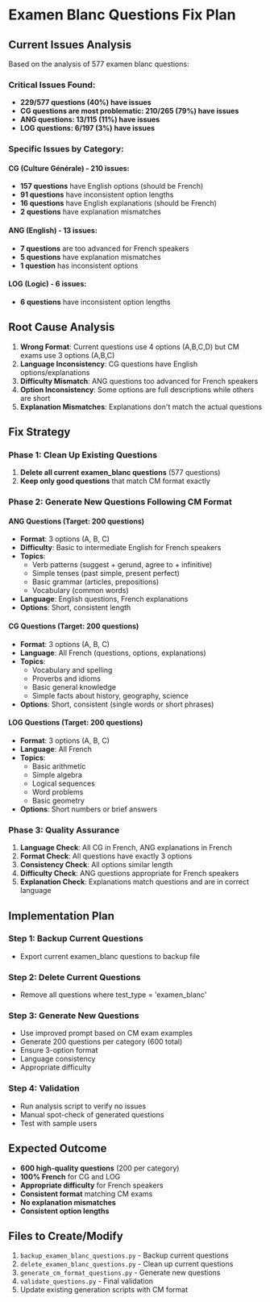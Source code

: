 # Examen Blanc Questions Fix Plan

## Current Issues Analysis

Based on the analysis of 577 examen blanc questions:

### Critical Issues Found:
- **229/577 questions (40%) have issues**
- **CG questions are most problematic: 210/265 (79%) have issues**
- **ANG questions: 13/115 (11%) have issues** 
- **LOG questions: 6/197 (3%) have issues**

### Specific Issues by Category:

#### CG (Culture Générale) - 210 issues:
- **157 questions** have English options (should be French)
- **91 questions** have inconsistent option lengths
- **16 questions** have English explanations (should be French)
- **2 questions** have explanation mismatches

#### ANG (English) - 13 issues:
- **7 questions** are too advanced for French speakers
- **5 questions** have explanation mismatches
- **1 question** has inconsistent options

#### LOG (Logic) - 6 issues:
- **6 questions** have inconsistent option lengths

## Root Cause Analysis

1. **Wrong Format**: Current questions use 4 options (A,B,C,D) but CM exams use 3 options (A,B,C)
2. **Language Inconsistency**: CG questions have English options/explanations
3. **Difficulty Mismatch**: ANG questions too advanced for French speakers
4. **Option Inconsistency**: Some options are full descriptions while others are short
5. **Explanation Mismatches**: Explanations don't match the actual questions

## Fix Strategy

### Phase 1: Clean Up Existing Questions
1. **Delete all current examen_blanc questions** (577 questions)
2. **Keep only good questions** that match CM format exactly

### Phase 2: Generate New Questions Following CM Format

#### ANG Questions (Target: 200 questions)
- **Format**: 3 options (A, B, C)
- **Difficulty**: Basic to intermediate English for French speakers
- **Topics**: 
  - Verb patterns (suggest + gerund, agree to + infinitive)
  - Simple tenses (past simple, present perfect)
  - Basic grammar (articles, prepositions)
  - Vocabulary (common words)
- **Language**: English questions, French explanations
- **Options**: Short, consistent length

#### CG Questions (Target: 200 questions)
- **Format**: 3 options (A, B, C)
- **Language**: All French (questions, options, explanations)
- **Topics**:
  - Vocabulary and spelling
  - Proverbs and idioms
  - Basic general knowledge
  - Simple facts about history, geography, science
- **Options**: Short, consistent (single words or short phrases)

#### LOG Questions (Target: 200 questions)
- **Format**: 3 options (A, B, C)
- **Language**: All French
- **Topics**:
  - Basic arithmetic
  - Simple algebra
  - Logical sequences
  - Word problems
  - Basic geometry
- **Options**: Short numbers or brief answers

### Phase 3: Quality Assurance
1. **Language Check**: All CG in French, ANG explanations in French
2. **Format Check**: All questions have exactly 3 options
3. **Consistency Check**: All options similar length
4. **Difficulty Check**: ANG questions appropriate for French speakers
5. **Explanation Check**: Explanations match questions and are in correct language

## Implementation Plan

### Step 1: Backup Current Questions
- Export current examen_blanc questions to backup file

### Step 2: Delete Current Questions
- Remove all questions where test_type = 'examen_blanc'

### Step 3: Generate New Questions
- Use improved prompt based on CM exam examples
- Generate 200 questions per category (600 total)
- Ensure 3-option format
- Language consistency
- Appropriate difficulty

### Step 4: Validation
- Run analysis script to verify no issues
- Manual spot-check of generated questions
- Test with sample users

## Expected Outcome
- **600 high-quality questions** (200 per category)
- **100% French** for CG and LOG
- **Appropriate difficulty** for French speakers
- **Consistent format** matching CM exams
- **No explanation mismatches**
- **Consistent option lengths**

## Files to Create/Modify
1. `backup_examen_blanc_questions.py` - Backup current questions
2. `delete_examen_blanc_questions.py` - Clean up current questions  
3. `generate_cm_format_questions.py` - Generate new questions
4. `validate_questions.py` - Final validation
5. Update existing generation scripts with CM format

